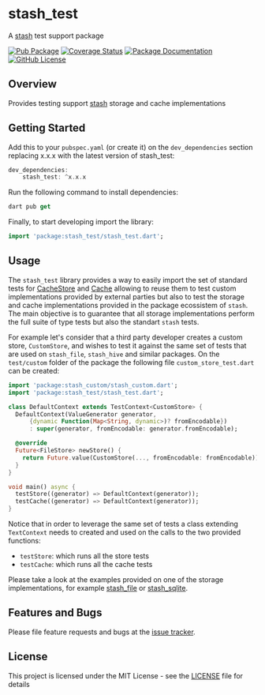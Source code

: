 # stash_test
A [stash](https://github.com/ivoleitao/stash) test support package

[![Pub Package](https://img.shields.io/pub/v/stash_test.svg?style=flat-square)](https://pub.dartlang.org/packages/stash_test)
[![Coverage Status](https://codecov.io/gh/ivoleitao/stash/graph/badge.svg?flag=stash_test)](https://codecov.io/gh/ivoleitao/stash_test)
[![Package Documentation](https://img.shields.io/badge/doc-stash_test-blue.svg)](https://www.dartdocs.org/documentation/stash_test/latest)
[![GitHub License](https://img.shields.io/badge/License-MIT-yellow.svg)](https://opensource.org/licenses/MIT)

## Overview

Provides testing support [stash](https://pub.dartlang.org/packages/stash) storage and cache implementations

## Getting Started

Add this to your `pubspec.yaml` (or create it) on the `dev_dependencies` section replacing x.x.x with the latest version of stash_test: 

```dart
dev_dependencies:
    stash_test: ^x.x.x
```

Run the following command to install dependencies:

```dart
dart pub get
```

Finally, to start developing import the library:

```dart
import 'package:stash_test/stash_test.dart';
```
## Usage

The `stash_test` library provides a way to easily import the set of standard tests for [CacheStore](https://github.com/ivoleitao/stash/blob/develop/packages/stash/lib/src/api/cache_store.dart) and [Cache](https://github.com/ivoleitao/stash/blob/develop/packages/stash/lib/src/api/cache.dart) allowing to reuse them to test custom implementations provided by external parties but also to test the storage and cache implementations provided in the package ecossistem of `stash`. The main objective is to guarantee that all storage implementations perform the full suite of type tests but also the standart `stash` tests.

For example let's consider that a third party developer creates a custom store, `CustomStore`, and wishes to test it against the same set of tests that are used on `stash_file`, `stash_hive` and similar packages. On the `test/custom` folder of the package the following file `custom_store_test.dart` can be created:

```dart
import 'package:stash_custom/stash_custom.dart';
import 'package:stash_test/stash_test.dart';

class DefaultContext extends TestContext<CustomStore> {
  DefaultContext(ValueGenerator generator,
      {dynamic Function(Map<String, dynamic>)? fromEncodable})
      : super(generator, fromEncodable: generator.fromEncodable);

  @override
  Future<FileStore> newStore() {
    return Future.value(CustomStore(..., fromEncodable: fromEncodable));
  }
}

void main() async {
  testStore((generator) => DefaultContext(generator));
  testCache((generator) => DefaultContext(generator));
}
```

Notice that in order to leverage the same set of tests a class extending `TextContext` needs to created and used on the calls to the two provided functions:
* `testStore`: which runs all the store tests
* `testCache`: which runs all the cache tests

Please take a look at the examples provided on one of the storage implementations, for example [stash_file](https://github.com/ivoleitao/stash/tree/develop/packages/stash_file) or [stash_sqlite](https://github.com/ivoleitao/stash/tree/develop/packages/stash_sqlite).

## Features and Bugs

Please file feature requests and bugs at the [issue tracker][tracker].

[tracker]: https://github.com/ivoleitao/stash/issues/new

## License

This project is licensed under the MIT License - see the [LICENSE](https://github.com/ivoleitao/stash/blob/develop/packages/stash_test/LICENSE) file for details